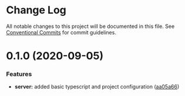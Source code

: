 # Change Log

All notable changes to this project will be documented in this file.
See [Conventional Commits](https://conventionalcommits.org) for commit guidelines.

# 0.1.0 (2020-09-05)

### Features

- **server:** added basic typescript and project configuration ([aa05a66](https://github.com/kosinw/connectmd/commit/aa05a66be319d8d2a1c267adf2448915c3f99384))
